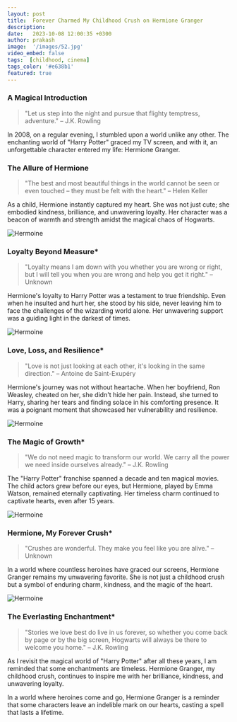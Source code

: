 ```yaml
---
layout: post
title:  Forever Charmed My Childhood Crush on Hermione Granger
description: 
date:   2023-10-08 12:00:35 +0300
author: prakash
image:  '/images/52.jpg'
video_embed: false
tags:  [childhood, cinema]
tags_color: '#e638b1'
featured: true
---
```


### A Magical Introduction

> "Let us step into the night and pursue that flighty temptress, adventure." – J.K. Rowling

In 2008, on a regular evening, I stumbled upon a world unlike any other. The enchanting world of "Harry Potter" graced my TV screen, and with it, an unforgettable character entered my life: Hermione Granger.

### The Allure of Hermione

> "The best and most beautiful things in the world cannot be seen or even touched – they must be felt with the heart." – Helen Keller

As a child, Hermione instantly captured my heart. She was not just cute; she embodied kindness, brilliance, and unwavering loyalty. Her character was a beacon of warmth and strength amidst the magical chaos of Hogwarts.

![Hermoine]({{site.baseurl}}/images/47.jpg)

### Loyalty Beyond Measure*

> "Loyalty means I am down with you whether you are wrong or right, but I will tell you when you are wrong and help you get it right." – Unknown

Hermione's loyalty to Harry Potter was a testament to true friendship. Even when he insulted and hurt her, she stood by his side, never leaving him to face the challenges of the wizarding world alone. Her unwavering support was a guiding light in the darkest of times.

![Hermoine]({{site.baseurl}}/images/48.jpg)

### Love, Loss, and Resilience*

> "Love is not just looking at each other, it's looking in the same direction." – Antoine de Saint-Exupéry

Hermione's journey was not without heartache. When her boyfriend, Ron Weasley, cheated on her, she didn't hide her pain. Instead, she turned to Harry, sharing her tears and finding solace in his comforting presence. It was a poignant moment that showcased her vulnerability and resilience.

![Hermoine]({{site.baseurl}}/images/49.jpg)

### The Magic of Growth*

> "We do not need magic to transform our world. We carry all the power we need inside ourselves already." – J.K. Rowling

The "Harry Potter" franchise spanned a decade and ten magical movies. The child actors grew before our eyes, but Hermione, played by Emma Watson, remained eternally captivating. Her timeless charm continued to captivate hearts, even after 15 years.

![Hermoine]({{site.baseurl}}/images/50.jpg)

### Hermione, My Forever Crush*

> "Crushes are wonderful. They make you feel like you are alive." – Unknown

In a world where countless heroines have graced our screens, Hermione Granger remains my unwavering favorite. She is not just a childhood crush but a symbol of enduring charm, kindness, and the magic of the heart.

![Hermoine]({{site.baseurl}}/images/51.gif)

### The Everlasting Enchantment*

> "Stories we love best do live in us forever, so whether you come back by page or by the big screen, Hogwarts will always be there to welcome you home." – J.K. Rowling

As I revisit the magical world of "Harry Potter" after all these years, I am reminded that some enchantments are timeless. Hermione Granger, my childhood crush, continues to inspire me with her brilliance, kindness, and unwavering loyalty.

In a world where heroines come and go, Hermione Granger is a reminder that some characters leave an indelible mark on our hearts, casting a spell that lasts a lifetime.
